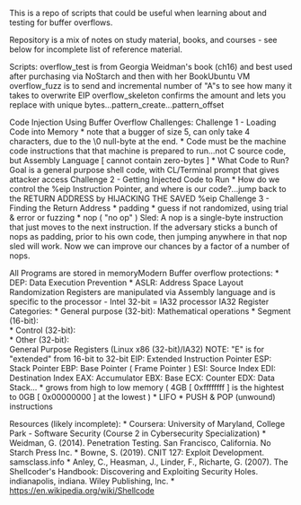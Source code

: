 This is a repo of scripts that could be useful when learning about and testing for buffer overflows.

Repository is a mix of notes on study material, books, and courses - see below for incomplete list of reference material.

Scripts:
	overflow_test is from Georgia Weidman's book (ch16) and best used after purchasing via NoStarch and then with her BookUbuntu VM
	overflow_fuzz is to send and incremental number of "A"s to see how many it takes to overwrite EIP
	overflow_skeleton confirms the amount and lets you replace with unique bytes...pattern_create...pattern_offset

Code Injection Using Buffer Overflow Challenges:
	Challenge 1 - Loading Code into Memory
		* note that a bugger of size 5, can only take 4 characters, due to the \0 null-byte at the end.
		* Code must be the machine code instructions that that machine is prepared to run...not C source code, but Assembly Language [ cannot contain zero-bytes ]
		* What Code to Run?  Goal is a general purpose shell code, with CL/Terminal prompt that gives attacker access
	Challenge 2 - Getting Injected Code to Run
		* How do we control the %eip Instruction Pointer, and where is our code?...jump back to the RETURN ADDRESS by HIJACKING THE SAVED %eip
	Challenge 3 - Finding the Return Address
		* padding
		* guess if not randomized, using trial & error or fuzzing
		* nop ( "no op" ) Sled:  A nop is a single-byte instruction that just moves to the next instruction.  If the adversary sticks a bunch of nops as padding, prior to his own code, then jumping anywhere in that nop sled will work.  Now we can improve our chances by a factor of a number of nops.

All Programs are stored in memoryModern Buffer overflow protections:
	* DEP:  Data Execution Prevention
	* ASLR:  Address Space Layout Randomization
Registers are manipulated via Assembly language and is specific to the processor - Intel 32-bit = IA32 processor
IA32 Register Categories:
	* General purpose (32-bit):  Mathematical operations
	* Segment (16-bit):  
	* Control (32-bit):  
	* Other (32-bit):  
General Purpose Registers (Linux x86 (32-bit)/IA32)
	NOTE:  "E" is for "extended" from 16-bit to 32-bit
	EIP:  Extended Instruction Pointer
	ESP:  Stack Pointer
	EBP:  Base Pointer ( Frame Pointer )
	ESI:  Source Index
	EDI:  Destination Index
	EAX:  Accumulator
	EBX:  Base
	ECX:  Counter
	EDX:  Data
Stack...
	* grows from high to low memory ( 4GB [ 0xffffffff ] is the hightest to 0GB [ 0x00000000 ] at the lowest )
	* LIFO
	* PUSH & POP (unwound) instructions

Resources (likely incomplete):
	* Coursera: University of Maryland, College Park - Software Security (Course 2 in Cybersecurity Specialization)
	* Weidman, G. (2014). Penetration Testing. San Francisco, California. No Starch Press Inc.
	* Bowne, S. (2019). CNIT 127: Exploit Development. samsclass.info
	* Anley, C., Heasman, J., Linder, F., Richarte, G. (2007). The Shellcoder's Handbook: Discovering and Exploiting Security Holes. indianapolis, indiana. Wiley Publishing, Inc.
	* https://en.wikipedia.org/wiki/Shellcode
